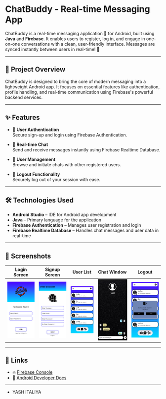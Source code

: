 #  ChatBuddy - Real-time Messaging App

ChatBuddy is a real-time messaging application 📱 for Android, built using **Java** and **Firebase**. It enables users to register, log in, and engage in one-on-one conversations with a clean, user-friendly interface. Messages are synced instantly between users in real-time! 🚀

---

## 📌 Project Overview

ChatBuddy is designed to bring the core of modern messaging into a lightweight Android app. It focuses on essential features like authentication, profile handling, and real-time communication using Firebase's powerful backend services.

---

## ✨ Features

- 🔐 **User Authentication**  
  Secure sign-up and login using Firebase Authentication.

- 💬 **Real-time Chat**  
  Send and receive messages instantly using Firebase Realtime Database.

- 👥 **User Management**  
  Browse and initiate chats with other registered users.

- 🚪 **Logout Functionality**  
  Securely log out of your session with ease.

---

## 🛠️ Technologies Used

- **Android Studio** – IDE for Android app development  
- **Java** – Primary language for the application  
- **Firebase Authentication** – Manages user registration and login  
- **Firebase Realtime Database** – Handles chat messages and user data in real-time
---
## 📸 Screenshots

| Login Screen | Signup Screen | User List | Chat Window | Logout |
|--------------|---------------|-----------|-------------|--------|
| ![login](https://github.com/yashitaliya/ChatBuddy/blob/master/login.png?raw=true) | ![Signup](https://github.com/yashitaliya/ChatBuddy/blob/master/sign_up.png?raw=true) | ![userlist](https://github.com/yashitaliya/ChatBuddy/blob/master/list.png?raw=true) | ![chat](https://github.com/yashitaliya/ChatBuddy/blob/master/message_screen.png?raw=true) | ![logout](https://github.com/yashitaliya/ChatBuddy/blob/master/log_out.png?raw=true) |

---
## 🔗 Links

- 🔥 [Firebase Console](https://console.firebase.google.com/)
- 🧰 [Android Developer Docs](https://developer.android.com/docs)
---  
- YASH ITALIYA
